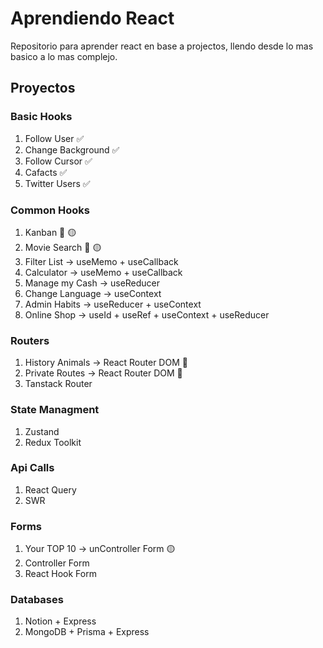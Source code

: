 # Aprendiendo React
Repositorio para aprender react en base a projectos, llendo desde lo mas basico a lo mas complejo.

## Proyectos

### Basic Hooks
1. Follow User ✅
0. Change Background ✅
0. Follow Cursor ✅
0. Cafacts ✅
0. Twitter Users ✅

### Common Hooks
1. Kanban 🔵 🟡
0. Movie Search 🔵 🟡
0. Filter List -> useMemo + useCallback
0. Calculator -> useMemo + useCallback
0. Manage my Cash -> useReducer
0. Change Language -> useContext
0. Admin Habits -> useReducer + useContext
0. Online Shop -> useId + useRef + useContext + useReducer 

### Routers
1. History Animals -> React Router DOM 🔵
0. Private Routes -> React Router DOM 🔵
0. Tanstack Router

### State Managment
1. Zustand
0. Redux Toolkit

### Api Calls
1. React Query
0. SWR

### Forms
1. Your TOP 10 -> unController Form 🟡
0. Controller Form
0. React Hook Form

### Databases
1. Notion + Express
0. MongoDB + Prisma + Express